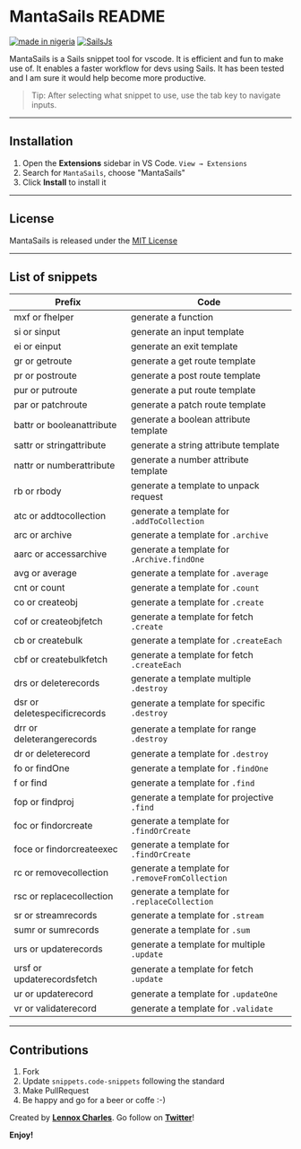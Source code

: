 # MantaSails README

[![made in nigeria](https://img.shields.io/badge/made%20in-nigeria-008751.svg?style=for-the-badge)](https://github.com/acekyd/made-in-nigeria) [![SailsJs](https://img.shields.io/badge/Framework-SailsJs-blue.svg?longCache=true&style=for-the-badge)](https://sailsjs.com/)

MantaSails is a Sails snippet tool for vscode. It is efficient and fun to make use of. It enables a faster workflow for devs using Sails. It has been tested and I am sure it would help become more productive.

> Tip: After selecting what snippet to use, use the tab key to navigate inputs.

---

## Installation

1. Open the **Extensions** sidebar in VS Code. `View → Extensions`
2. Search for `MantaSails`, choose "MantaSails"
3. Click **Install** to install it

---

## License

MantaSails is released under the [MIT License](https://github.com/lennyAiko/MantaSails/blob/main/LICENSE)

---

## List of snippets
|Prefix       |Code                       |
|---          |---                        |
|mxf or fhelper|generate a function|
|si or sinput|generate an input template|
|ei or einput|generate an exit template|
|gr or getroute|generate a get route template|
|pr or postroute|generate a post route template|
|pur or putroute|generate a put route template|
|par or patchroute|generate a patch route template|
|battr or booleanattribute|generate a boolean attribute template|
|sattr or stringattribute|generate a string attribute template|
|nattr or numberattribute|generate a number attribute template|
|rb or rbody|generate a template to unpack request|
|atc or addtocollection|generate a template for `.addToCollection`|
|arc or archive|generate a template for `.archive`|
|aarc or accessarchive|generate a template for `.Archive.findOne`|
|avg or average|generate a template for `.average`|
|cnt or count|generate a template for `.count`|
|co or createobj|generate a template for `.create`|
|cof or createobjfetch|generate a template for fetch `.create`|
|cb or createbulk|generate a template for `.createEach`|
|cbf or createbulkfetch|generate a template for fetch `.createEach`|
|drs or deleterecords|generate a template multiple `.destroy`|
|dsr or deletespecificrecords|generate a template for specific `.destroy`|
|drr or deleterangerecords|generate a template for range `.destroy`|
|dr or deleterecord|generate a template for `.destroy`|
|fo or findOne|generate a template for `.findOne`|
|f or find|generate a template for `.find`|
|fop or findproj|generate a template for projective `.find`|
|foc or findorcreate|generate a template for `.findOrCreate`|
|foce or findorcreateexec|generate a template for `.findOrCreate`|
|rc or removecollection|generate a template for `.removeFromCollection`|
|rsc or replacecollection|generate a template for `.replaceCollection`|
|sr or streamrecords|generate a template for `.stream`|
|sumr or sumrecords|generate a template for `.sum`|
|urs or updaterecords|generate a template for multiple `.update`|
|ursf or updaterecordsfetch|generate a template for fetch `.update`|
|ur or updaterecord|generate a template for `.updateOne`|
|vr or validaterecord|generate a template for `.validate`|

---
## Contributions

1. Fork
2. Update `snippets.code-snippets` following the standard
3. Make PullRequest
4. Be happy and go for a beer or coffe :-)

Created by **[Lennox Charles](https://github.com/lennyaiko)**.
Go follow on **[Twitter](https://twitter.com/c_lennyx)**!

**Enjoy!**
